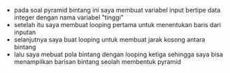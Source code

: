- pada soal pyramid bintang ini saya membuat variabel input bertipe data integer dengan nama variabel "tinggi"
- setelah itu saya membuat looping pertama untuk menentukan baris dari inputan 
- selanjutnya saya buat looping untuk membuat jarak kosong antara bintang 
- lalu saya mebuat pola bintang dengan looping ketiga 
sehingga saya bisa menampilkan barisan bintang seolah membentuk pyramid
